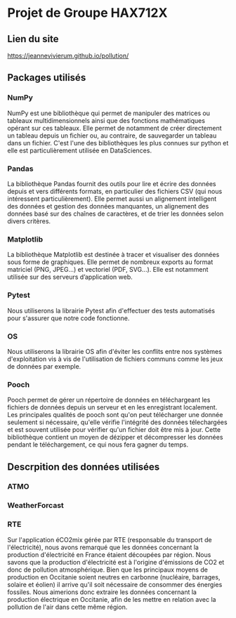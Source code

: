 # Projet de Groupe HAX712X

## Lien du site
https://jeannevivierum.github.io/pollution/

## Packages utilisés
### NumPy
NumPy est une bibliothèque qui permet de manipuler des matrices ou tableaux multidimensionnels ainsi que des fonctions mathématiques opérant sur ces tableaux. Elle permet de notamment de créer directement un tableau depuis un fichier ou, au contraire, de sauvegarder un tableau dans un fichier. C'est l'une des bibliothèques les plus connues sur python et elle est particulièrement utilisée en DataSciences.

### Pandas
La bibliothèque Pandas fournit des outils pour lire et écrire des données depuis et vers différents formats, en particulier des fichiers CSV (qui nous intéressent particulièrement). Elle permet aussi un alignement intelligent des données et gestion des données manquantes, un alignement des données basé sur des chaînes de caractères, et de trier les données selon divers critères.

### Matplotlib
La bibliothèque Matplotlib est destinée à tracer et visualiser des données sous forme de graphiques. Elle permet de nombreux exports au format matriciel (PNG, JPEG...) et vectoriel (PDF, SVG...). Elle est notamment utilisée sur des serveurs d’application web.

### Pytest
Nous utiliserons la librairie Pytest afin d'effectuer des tests automatisés pour s'assurer que notre code fonctionne.

### OS
Nous utiliserons la librairie OS afin d'éviter les conflits entre nos systèmes d'exploitation vis à vis de l'utilisation de fichiers communs comme les jeux de données par exemple.

### Pooch
Pooch permet de gérer un répertoire de données en téléchargeant les fichiers de données depuis un serveur et en les enregistrant localement. Les principales qualités de pooch sont qu'on peut télécharger une donnée seulement si nécessaire, qu'elle vérifie l'intégrité des données télechargées et est souvent utilisée pour vérifier qu'un fichier doit être mis à jour. Cette bibliothèque contient un moyen de dézipper et décompresser les données pendant le téléchargement, ce qui nous fera gagner du temps.

## Descrpition des données utilisées

### ATMO 


### WeatherForcast


### RTE 
Sur l'application éCO2mix gérée par RTE (responsable du transport de l'électricité), nous avons remarqué que les données concernant la production d'électricité en France étaient découpées par région. Nous savons que la production d'électricité est à l'origine d'émissions de CO2 et donc de pollution atmosphérique. Bien que les principaux moyens de production en Occitanie soient neutres en carbonne (nucléaire, barrages, solaire et éolien) il arrive qu'il soit nécessaire de consommer des énergies fossiles. Nous aimerions donc extraire les données concernant la production électrique en Occitanie, afin de les mettre en relation avec la pollution de l'air dans cette même région.